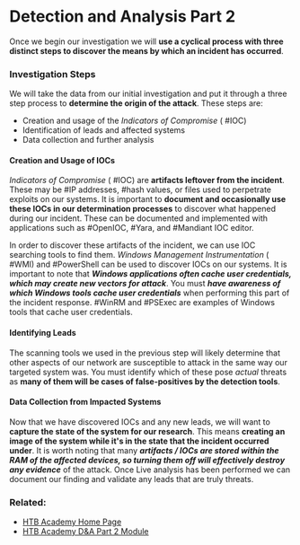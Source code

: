 # Detection and Analysis Part 2

Once we begin our investigation we will **use a cyclical process with three distinct steps to discover the means by which an incident has occurred**. 

### Investigation Steps

We will take the data from our initial investigation and put it through a three step process to **determine the origin of the attack**. These steps are:

- Creation and usage of the *Indicators of Compromise* ( #IOC)
- Identification of leads and affected systems
- Data collection and further analysis

#### Creation and Usage of IOCs

*Indicators of Compromise* ( #IOC) are **artifacts leftover from the incident**. These may be #IP addresses, #hash values, or files used to perpetrate exploits on our systems. It is important to **document and occasionally use these IOCs in our determination processes** to discover what happened during our incident. These can be documented and implemented with applications such as #OpenIOC, #Yara,  and #Mandiant IOC editor.

In order to discover these artifacts of the incident, we can use IOC searching tools to find them. *Windows Management Instrumentation* ( #WMI) and #PowerShell can be used  to discover IOCs on our systems. It is important to note that ***Windows applications often cache user credentials, which may create new vectors for attack***. You must ***have awareness of which Windows tools cache user credentials*** when performing this part of the incident response. #WinRM and #PSExec are examples of Windows tools that cache user credentials. 

#### Identifying Leads

The scanning tools we used in the previous step will likely determine that other aspects of our network are susceptible to attack in the same way our targeted system was. You must identify which of these pose *actual* threats as **many of them will be cases of false-positives by the detection tools**.

#### Data Collection from Impacted Systems

Now that we have discovered IOCs and any new leads, we will want to **capture the state of the system for our research**. This means **creating an image of the system while it's in the state that the incident occurred under**. It is worth noting that many ***artifacts / IOCs are stored within the RAM of the affected devices, so turning them off will effectively destroy any evidence*** of the attack. Once Live analysis has been performed we can document our finding and validate any leads that are truly threats.


### Related:

- [HTB Academy Home Page](https://academy.hackthebox.com/ 'HTB Academy home page')
- [HTB Academy D&A Part 2 Module](https://academy.hackthebox.com/module/148/section/1368 'HTB D&A part 2 module')